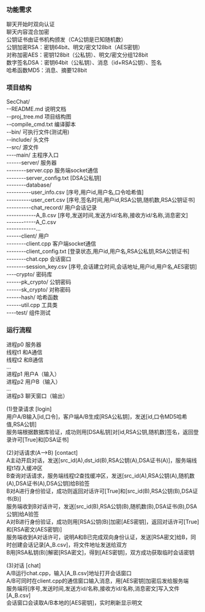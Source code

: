 ### 功能需求
聊天开始时双向认证  
聊天内容混合加密  
公钥证书由证书机构颁发（CA公钥是已知随机数）  
公钥加密RSA：密钥64bit、明文/密文128bit（AES密钥）  
对称加密AES：密钥128bit（公私钥）、明文/密文分组128bit  
数字签名DSA：密钥64bit（公私钥）、消息（id+RSA公钥）、签名  
哈希函数MD5：消息、摘要128bit  

### 项目结构
SecChat/  
--README.md 说明文档  
--proj_tree.md 项目结构图  
--compile_cmd.txt 编译脚本  
--bin/ 可执行文件(测试用)  
--include/ 头文件  
--src/ 源文件   
----main/ 主程序入口  
------server/ 服务器  
--------server.cpp 服务端socket通信  
--------server_config.txt [DSA公私钥]  
--------database/  
----------user_info.csv [序号,用户id,用户名,口令哈希值]  
----------user_cert.csv  [序号,签名时间,用户id,RSA公钥,随机数,RSA公钥证书]  
----------chat_record/ 用户会话记录  
------------A_B.csv  [序号,发送时间,发送方id/名称,接收方id/名称,消息密文]  
------------A_C.csv  
------------...  
------client/ 用户  
--------client.cpp 客户端socket通信  
--------client_config.txt [登录状态,用户id,用户名,RSA公私钥,RSA公钥证书]  
--------chat.cpp 会话窗口  
--------session_key.csv [序号,会话建立时间,会话地址,用户id,用户名,AES密钥]  
----crypto/ 密码库  
------pk_crypto/ 公钥密码  
------sk_crypto/ 对称密码  
------hash/ 哈希函数  
------util.cpp 工具类  
----test/ 组件测试  

### 运行流程
进程p0 服务器  
  线程t1 和A通信  
  线程t2 和B通信  
  ...  
进程p1 用户A（输入）  
进程p2 用户B（输入）  
...  
进程p3 聊天窗口（输出）  
  
(1)登录请求 [login]  
用户A/B输入[id,口令]，客户端A/B生成[RSA公私钥]，发送[id,口令MD5哈希值,RSA公钥]  
服务端根据数据库验证，成功则用[DSA私钥]对[id,RSA公钥,随机数]签名，返回登录许可[True]和[DSA证书]  

(2)对话请求(A-->B) [contact]  
A主动开启对话，发送[src_id(A),dst_id(B),RSA公钥(A),DSA证书(A)]，服务端线程t1存入缓冲区  
B查询对话请求，服务端线程t2查找缓冲区，发送[src_id(A),RSA公钥(A),随机数(A),DSA证书(A),DSA公钥]给B验签  
B对A进行身份验证，成功则返回对话许可[True]和[src_id(B),RSA公钥(B),DSA证书(B)]  
服务端收到B对话许可，发送[src_id(B),RSA公钥(B),随机数(B),DSA证书(B),DSA公钥]给A验签  
A对B进行身份验证，成功则用[RSA公钥(B)]加密[AES密钥]，返回对话许可[True]和[RSA密文(AES密钥)]  
服务端收到A对话许可，说明A和B已完成双向身份认证，发送[RSA密文]给B，同时创建会话记录[A_B.csv]，将文件地址发送给双方  
B用[RSA私钥(B)]解密[RSA密文]，得到[AES密钥]，双方成功获取临时会话密钥  

(3)对话 [chat]  
A/B运行chat.cpp，输入[A_B.csv]地址打开会话窗口  
A/B可同时在client.cpp的通信窗口输入消息，用[AES密钥]加密后发给服务端  
服务端将[序号,发送时间,发送方id/名称,接收方id/名称,消息密文]写入文件[A_B.csv]  
会话窗口会读取A/B本地的[AES密钥]，实时刷新显示明文  








